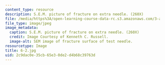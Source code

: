 ```yaml
---
content_type: resource
description: S.E.M. picture of fracture on extra needle. (260X)
file: /media/https%3A/open-learning-course-data-rc.s3.amazonaws.com/3-a27-case-studies-in-forensic-metallurgy-fall-2007/2c9dac0e35cb65e30de2d4b68c39763d_6-2.jpg
file_type: image/jpeg
image_metadata:
  caption: S.E.M. picture of fracture on extra needle. (260X)
  credit: Image Courtesy of Kenneth C. Russell.
  image-alt: SEM image of fracture surface of test needle.
resourcetype: Image
title: 6-2.jpg
uid: 2c9dac0e-35cb-65e3-0de2-d4b68c39763d
---
```

